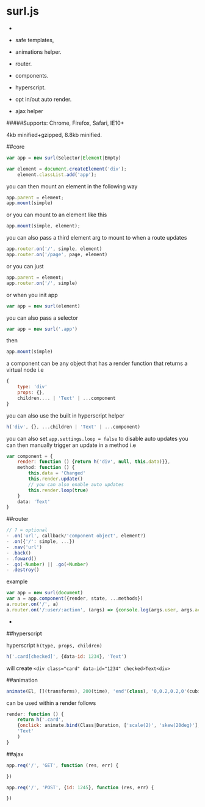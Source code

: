 # surl.js
-

- safe templates,  
- animations helper.
- router.
- components.
- hyperscript.
- opt in/out auto render. 
- ajax helper

#####Supports: Chrome, Firefox, Safari, IE10+

4kb minified+gzipped, 8.8kb minified. 



##core

```javascript
var app = new surl(Selector|Element|Empty)
```

```javascript
var element = document.createElement('div');
	element.classList.add('app');
```
you can then mount an element in the following way

```javascript
app.parent = element;
app.mount(simple)
```
or you can mount to an element like this

```javascript
app.mount(simple, element);
```

you can also pass a third element arg to mount to when a route updates

```javascript
app.router.on('/', simple, element)
app.router.on('/page', page, element)
```

or you can just

```javascript
app.parent = element;
app.router.on('/', simple)
```

or when you init app

```javascript
var app = new surl(element) 
```
you can also pass a selector

```javascript
var app = new surl('.app')
```
then 

```javascript
app.mount(simple)

```
a component can be any object that has a render function that
returns a virtual node i.e

```javascript
{
	type: 'div'
	props: {},
	children.... | 'Text' | ...component
}
```
you can also use the built in hyperscript helper 

```javascript
h('div', {}, ...children | 'Text' | ...component)
```
you can also set `app.settings.loop = false`
to disable auto updates
you can then manually trigger an update in a method i.e

```javascript
var component = {
	render: function () {return h('div', null, this.data)}},
	method: function () {
		this.data = 'Changed'
		this.render.update()
		// you can also enable auto updates
		this.render.loop(true)
	}
	data: 'Text'
}
```

##router

```javascript
// ? = optional
- .on('url', callback/'component object', element?) 
- .on({'/': simple, ...})
- .nav('url')
- .back()
- .foward()
- .go(-Number) || .go(+Number)
- .destroy()
```
example

```javascript
var app = new surl(document)
var a = app.component({render, state, ...methods})
a.router.on('/', a)
a.router.on('/:user/:action', (args) => {console.log(args.user, args.action)})
```
-
##hyperscript

hyperscript `h(type, props, children)`

```javascript
h('.card[checked]', {data-id: 1234}, 'Text')
```
will create ```<div class="card" data-id="1234" checked>Text<div>```

##animation
```javascript
animate(El, [](transforms), 200(time), 'end'(class), '0,0.2,0.2,0'(cubic-easing))
```

can be used within a render follows

```javascript
render: function () {
	return h('.card', 
	{onclick: animate.bind(Class|Duration, ['scale(2)', 'skew(20deg)'], '0,0,0,0.3')}, 
	'Text'
	)
}
```

##ajax

```javascript
app.req('/', 'GET', function (res, err) {

})

app.req('/', 'POST', {id: 1245}, function (res, err) {

})
```